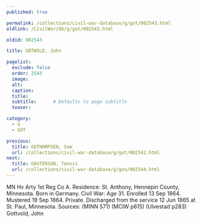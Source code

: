 ```yaml
---
published: true

permalink: /collections/civil-war-database/g/got/002543.html
oldlink: /CivilWar/db/g/got/002543.html

oldid: 002543

title: GOTWOLD, John

pagelist:
  exclude: false
  order: 2543
  image: 
  alt:
  caption:
  title:
  subtitle:      # Defaults to page subtitle
  teaser:

category: 
  - G 
  - GOT

previous:
  title: GOTHOMPSEN, Sam
  url: /collections/civil-war-database/g/got/002542.html  
next:
  title: GOUTERSON, Tennis
  url: /collections/civil-war-database/g/gou/002544.html   
---
```

MN Hv Arty 1st Reg Co A. Residence: St. Anthony, Hennepin County, Minnesota. Born in Germany. Civil War: Age 31. Enrolled 13 Sep 1864. Mustered 19 Sep 1864. Private. Discharged from the service 12 Jun 1865 at St. Paul, Minnesota. Sources: (MINN 571) (MCIW p615) (Ulvestad p283) &#147;Gottvold, John&#148;